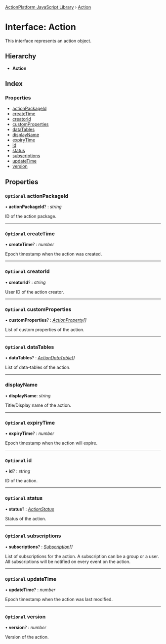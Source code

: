 [ActionPlatform JavaScript Library](../README.md) › [Action](action.md)

# Interface: Action

This interface represents an action object.

## Hierarchy

* **Action**

## Index

### Properties

* [actionPackageId](action.md#optional-actionpackageid)
* [createTime](action.md#optional-createtime)
* [creatorId](action.md#optional-creatorid)
* [customProperties](action.md#optional-customproperties)
* [dataTables](action.md#optional-datatables)
* [displayName](action.md#displayname)
* [expiryTime](action.md#optional-expirytime)
* [id](action.md#optional-id)
* [status](action.md#optional-status)
* [subscriptions](action.md#optional-subscriptions)
* [updateTime](action.md#optional-updatetime)
* [version](action.md#optional-version)

## Properties

### `Optional` actionPackageId

• **actionPackageId**? : *string*

ID of the action package.

___

### `Optional` createTime

• **createTime**? : *number*

Epoch timestamp when the action was created.

___

### `Optional` creatorId

• **creatorId**? : *string*

User ID of the action creator.

___

### `Optional` customProperties

• **customProperties**? : *[ActionProperty](actionproperty.md)[]*

List of custom properties of the action.

___

### `Optional` dataTables

• **dataTables**? : *[ActionDataTable](actiondatatable.md)[]*

List of data-tables of the action.

___

###  displayName

• **displayName**: *string*

Title/Display name of the action.

___

### `Optional` expiryTime

• **expiryTime**? : *number*

Epoch timestamp when the action will expire.

___

### `Optional` id

• **id**? : *string*

ID of the action.

___

### `Optional` status

• **status**? : *[ActionStatus](../enums/actionstatus.md)*

Status of the action.

___

### `Optional` subscriptions

• **subscriptions**? : *[Subscription](subscription.md)[]*

List of subscriptions for the action. A subscription can be a group or a user.
All subscriptions will be notified on every event on the action.

___

### `Optional` updateTime

• **updateTime**? : *number*

Epoch timestamp when the action was last modified.

___

### `Optional` version

• **version**? : *number*

Version of the action.
